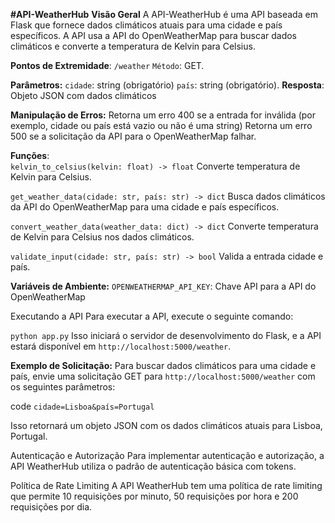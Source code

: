 **#API-WeatherHub**
  **Visão Geral**
  A API-WeatherHub é uma API baseada em Flask que fornece dados climáticos atuais para uma cidade e país específicos. A API usa a API do OpenWeatherMap para buscar 
  dados climáticos e converte a temperatura de Kelvin para Celsius.

**Pontos de Extremidade**:
 `/weather`
 `Método`: GET.

**Parâmetros:**
 `cidade`: string (obrigatório)
 `país`: string (obrigatório).
  **Resposta**: Objeto JSON com dados climáticos

 **Manipulação de Erros:**
 Retorna um erro 400 se a entrada for inválida (por exemplo, cidade ou país está vazio ou não é uma string)
 Retorna um erro 500 se a solicitação da API para o OpenWeatherMap falhar.

**Funções**:  
 `kelvin_to_celsius(kelvin: float) -> float`
   Converte temperatura de Kelvin para Celsius.

`get_weather_data(cidade: str, país: str) -> dict`
 Busca dados climáticos da API do OpenWeatherMap para uma cidade e país específicos.

`convert_weather_data(weather_data: dict) -> dict`
 Converte temperatura de Kelvin para Celsius nos dados climáticos.

`validate_input(cidade: str, país: str) -> bool`
 Valida a entrada cidade e país.

**Variáveis de Ambiente:**
 `OPENWEATHERMAP_API_KEY`: Chave API para a API do OpenWeatherMap
 

  Executando a API
Para executar a API, execute o seguinte comando:


 ```python app.py```
 Isso iniciará o servidor de desenvolvimento do Flask, e a API estará disponível em `http://localhost:5000/weather`.

**Exemplo de Solicitação:**
 Para buscar dados climáticos para uma cidade e país, envie uma solicitação GET para `http://localhost:5000/weather` com os seguintes parâmetros:

code
```cidade=Lisboa&país=Portugal```

Isso retornará um objeto JSON com os dados climáticos atuais para Lisboa, Portugal.

Autenticação e Autorização
 Para implementar autenticação e autorização, a API WeatherHub utiliza o padrão de autenticação básica com tokens.

Política de Rate Limiting
 A API WeatherHub tem uma política de rate limiting que permite 10 requisições por minuto, 50 requisições por hora e 200 requisições por dia.
